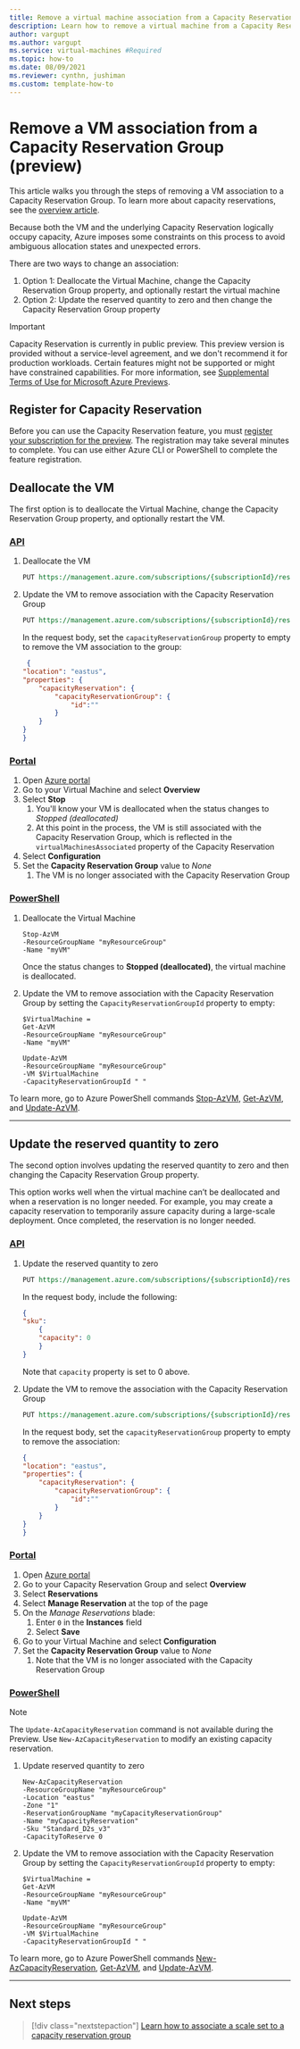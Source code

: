 ```yaml
---
title: Remove a virtual machine association from a Capacity Reservation group (preview)
description: Learn how to remove a virtual machine from a Capacity Reservation group.
author: vargupt
ms.author: vargupt
ms.service: virtual-machines #Required
ms.topic: how-to
ms.date: 08/09/2021
ms.reviewer: cynthn, jushiman
ms.custom: template-how-to
---
```


# Remove a VM association from a Capacity Reservation Group (preview)

This article walks you through the steps of removing a VM association to a Capacity Reservation Group. To learn more about capacity reservations, see the [overview article](capacity-reservation-overview.md). 

Because both the VM and the underlying Capacity Reservation logically occupy capacity, Azure imposes some constraints on this process to avoid ambiguous allocation states and unexpected errors.  

There are two ways to change an association: 
1. Option 1: Deallocate the Virtual Machine, change the Capacity Reservation Group property, and optionally restart the virtual machine
1. Option 2: Update the reserved quantity to zero and then change the Capacity Reservation Group property

> [!IMPORTANT]
> Capacity Reservation is currently in public preview.
> This preview version is provided without a service-level agreement, and we don't recommend it for production workloads. Certain features might not be supported or might have constrained capabilities. 
> For more information, see [Supplemental Terms of Use for Microsoft Azure Previews](https://azure.microsoft.com/support/legal/preview-supplemental-terms/).

## Register for Capacity Reservation 

Before you can use the Capacity Reservation feature, you must [register your subscription for the preview](capacity-reservation-overview.md#register-for-capacity-reservation). The registration may take several minutes to complete. You can use either Azure CLI or PowerShell to complete the feature registration.


## Deallocate the VM

The first option is to deallocate the Virtual Machine, change the Capacity Reservation Group property, and optionally restart the VM. 

### [API](#tab/api1)

1. Deallocate the VM

    ```rest
    PUT https://management.azure.com/subscriptions/{subscriptionId}/resourceGroups/{resourceGroupName}/providers/Microsoft.Compute/virtualMachines/{virtualMachineName}/deallocate?api-version=2021-04-01
    ```

1. Update the VM to remove association with the Capacity Reservation Group
    
    ```rest
    PUT https://management.azure.com/subscriptions/{subscriptionId}/resourceGroups/{resourceGroupName}/providers/Microsoft.Compute/virtualMachines/{virtualMachineName}/update?api-version=2021-04-01
    ```
    In the request body, set the `capacityReservationGroup` property to empty to remove the VM association to the group:

    ```json
     {
    "location": "eastus",
    "properties": {
        "capacityReservation": {
            "capacityReservationGroup": {
                "id":""
            }
        }
    }
    }
    ```

### [Portal](#tab/portal1)

<!-- no images necessary if steps are straightforward --> 

1. Open [Azure portal](https://portal.azure.com)
1. Go to your Virtual Machine and select **Overview**
1. Select **Stop** 
    1. You'll know your VM is deallocated when the status changes to *Stopped (deallocated)*
    1. At this point in the process, the VM is still associated with the Capacity Reservation Group, which is reflected in the `virtualMachinesAssociated` property of the Capacity Reservation 
1. Select **Configuration**
1. Set the **Capacity Reservation Group** value to *None*
    1. The VM is no longer associated with the Capacity Reservation Group 

### [PowerShell](#tab/powershell1)

1. Deallocate the Virtual Machine

    ```powershell-interactive
    Stop-AzVM
    -ResourceGroupName "myResourceGroup"
    -Name "myVM"
    ```

    Once the status changes to **Stopped (deallocated)**, the virtual machine is deallocated.

1. Update the VM to remove association with the Capacity Reservation Group by setting the `CapacityReservationGroupId` property to empty:

    ```powershell-interactive
    $VirtualMachine =
    Get-AzVM
    -ResourceGroupName "myResourceGroup"
    -Name "myVM"
    
    Update-AzVM
    -ResourceGroupName "myResourceGroup"
    -VM $VirtualMachine
    -CapacityReservationGroupId " "
    ```

To learn more, go to Azure PowerShell commands [Stop-AzVM](/powershell/module/az.compute/stop-azvm), [Get-AzVM](/powershell/module/az.compute/get-azvm), and [Update-AzVM](/powershell/module/az.compute/update-azvm).

--- 
<!-- The three dashes above show that your section of tabbed content is complete. Don't remove them :) -->


## Update the reserved quantity to zero 

The second option involves updating the reserved quantity to zero and then changing the Capacity Reservation Group property.

This option works well when the virtual machine can’t be deallocated and when a reservation is no longer needed. For example, you may create a capacity reservation to temporarily assure capacity during a large-scale deployment. Once completed, the reservation is no longer needed. 

### [API](#tab/api2)

1. Update the reserved quantity to zero 

    ```rest
    PUT https://management.azure.com/subscriptions/{subscriptionId}/resourceGroups/{resourceGroupName}/providers/Microsoft.Compute/CapacityReservationGroups/{CapacityReservationGroupName}/CapacityReservations/{CapacityReservationName}?api-version=2021-04-01
    ```

    In the request body, include the following:
    
    ```json
    {
    "sku":
        {
        "capacity": 0
        }
    }
    ```
    
    Note that `capacity` property is set to 0 above.

1. Update the VM to remove the association with the Capacity Reservation Group

    ```rest
    PUT https://management.azure.com/subscriptions/{subscriptionId}/resourceGroups/{resourceGroupName}/providers/Microsoft.Compute/virtualMachines/{VirtualMachineName}/update?api-version=2021-04-01
    ```

    In the request body, set the `capacityReservationGroup` property to empty to remove the association:
    
    ```json
    {
    "location": "eastus",
    "properties": {
        "capacityReservation": {
            "capacityReservationGroup": {
                "id":""
            }
        }
    }
    } 
    ```

### [Portal](#tab/portal2)

<!-- no images necessary if steps are straightforward --> 

1. Open [Azure portal](https://portal.azure.com)
1. Go to your Capacity Reservation Group and select **Overview**
1. Select **Reservations** 
1. Select **Manage Reservation** at the top of the page 
1. On the *Manage Reservations* blade:
    1. Enter `0` in the **Instances** field
    1. Select **Save** 
1. Go to your Virtual Machine and select **Configuration**
1. Set the **Capacity Reservation Group** value to *None*
    1. Note that the VM is no longer associated with the Capacity Reservation Group

### [PowerShell](#tab/powershell2)

>[!NOTE]
> The `Update-AzCapacityReservation` command is not available during the Preview. Use `New-AzCapacityReservation` to modify an existing capacity reservation.

1. Update reserved quantity to zero

    ```powershell-interactive
    New-AzCapacityReservation
    -ResourceGroupName "myResourceGroup"
    -Location "eastus"
    -Zone "1"
    -ReservationGroupName "myCapacityReservationGroup"
    -Name "myCapacityReservation"
    -Sku "Standard_D2s_v3"
    -CapacityToReserve 0
    ```

1. Update the VM to remove association with the Capacity Reservation Group by setting the `CapacityReservationGroupId` property to empty:

    ```powershell-interactive
    $VirtualMachine =
    Get-AzVM
    -ResourceGroupName "myResourceGroup"
    -Name "myVM"
    
    Update-AzVM
    -ResourceGroupName "myResourceGroup"
    -VM $VirtualMachine
    -CapacityReservationGroupId " "
    ```

To learn more, go to Azure PowerShell commands [New-AzCapacityReservation](/powershell/module/az.compute/new-azcapacityreservation), [Get-AzVM](/powershell/module/az.compute/get-azvm), and [Update-AzVM](/powershell/module/az.compute/update-azvm).

--- 
<!-- The three dashes above show that your section of tabbed content is complete. Don't remove them :) -->


## Next steps

> [!div class="nextstepaction"]
> [Learn how to associate a scale set to a capacity reservation group](capacity-reservation-associate-vm-scale-set.md)